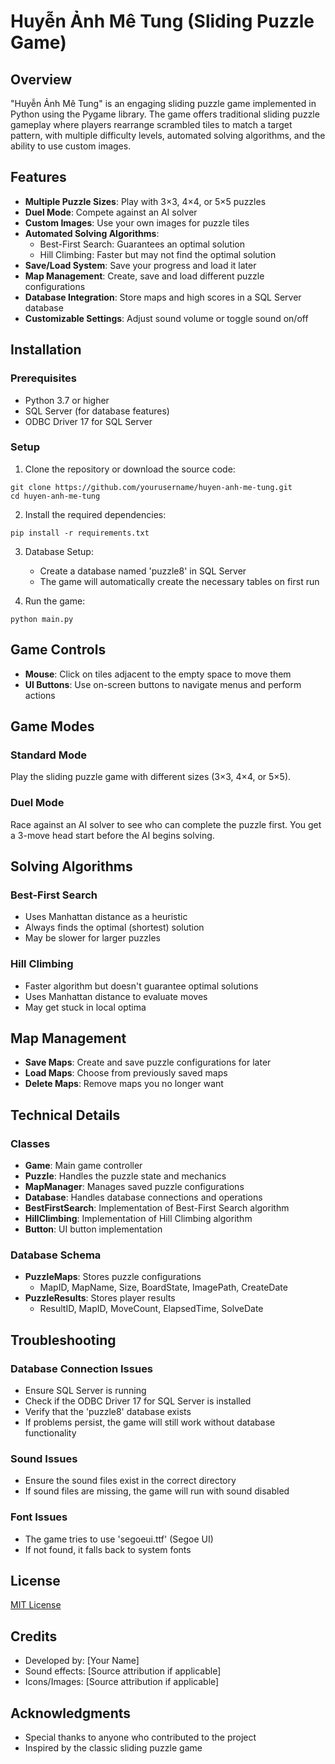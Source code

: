 # Huyễn Ảnh Mê Tung (Sliding Puzzle Game)

## Overview

"Huyễn Ảnh Mê Tung" is an engaging sliding puzzle game implemented in Python using the Pygame library. The game offers traditional sliding puzzle gameplay where players rearrange scrambled tiles to match a target pattern, with multiple difficulty levels, automated solving algorithms, and the ability to use custom images.

## Features

- **Multiple Puzzle Sizes**: Play with 3×3, 4×4, or 5×5 puzzles
- **Duel Mode**: Compete against an AI solver
- **Custom Images**: Use your own images for puzzle tiles
- **Automated Solving Algorithms**:
  - Best-First Search: Guarantees an optimal solution
  - Hill Climbing: Faster but may not find the optimal solution
- **Save/Load System**: Save your progress and load it later
- **Map Management**: Create, save and load different puzzle configurations
- **Database Integration**: Store maps and high scores in a SQL Server database
- **Customizable Settings**: Adjust sound volume or toggle sound on/off

## Installation

### Prerequisites

- Python 3.7 or higher
- SQL Server (for database features)
- ODBC Driver 17 for SQL Server 

### Setup

1. Clone the repository or download the source code:
```
git clone https://github.com/yourusername/huyen-anh-me-tung.git
cd huyen-anh-me-tung
```

2. Install the required dependencies:
```
pip install -r requirements.txt
```

3. Database Setup:
   - Create a database named 'puzzle8' in SQL Server
   - The game will automatically create the necessary tables on first run

4. Run the game:
```
python main.py
```

## Game Controls

- **Mouse**: Click on tiles adjacent to the empty space to move them
- **UI Buttons**: Use on-screen buttons to navigate menus and perform actions

## Game Modes

### Standard Mode
Play the sliding puzzle game with different sizes (3×3, 4×4, or 5×5).

### Duel Mode
Race against an AI solver to see who can complete the puzzle first. You get a 3-move head start before the AI begins solving.

## Solving Algorithms

### Best-First Search
- Uses Manhattan distance as a heuristic
- Always finds the optimal (shortest) solution
- May be slower for larger puzzles

### Hill Climbing
- Faster algorithm but doesn't guarantee optimal solutions
- Uses Manhattan distance to evaluate moves
- May get stuck in local optima

## Map Management

- **Save Maps**: Create and save puzzle configurations for later
- **Load Maps**: Choose from previously saved maps
- **Delete Maps**: Remove maps you no longer want


## Technical Details

### Classes

- **Game**: Main game controller
- **Puzzle**: Handles the puzzle state and mechanics
- **MapManager**: Manages saved puzzle configurations
- **Database**: Handles database connections and operations
- **BestFirstSearch**: Implementation of Best-First Search algorithm
- **HillClimbing**: Implementation of Hill Climbing algorithm
- **Button**: UI button implementation

### Database Schema

- **PuzzleMaps**: Stores puzzle configurations
  - MapID, MapName, Size, BoardState, ImagePath, CreateDate
- **PuzzleResults**: Stores player results
  - ResultID, MapID, MoveCount, ElapsedTime, SolveDate

## Troubleshooting

### Database Connection Issues
- Ensure SQL Server is running
- Check if the ODBC Driver 17 for SQL Server is installed
- Verify that the 'puzzle8' database exists
- If problems persist, the game will still work without database functionality

### Sound Issues
- Ensure the sound files exist in the correct directory
- If sound files are missing, the game will run with sound disabled

### Font Issues
- The game tries to use 'segoeui.ttf' (Segoe UI)
- If not found, it falls back to system fonts

## License

[MIT License](LICENSE)

## Credits

- Developed by: [Your Name]
- Sound effects: [Source attribution if applicable]
- Icons/Images: [Source attribution if applicable]

## Acknowledgments

- Special thanks to anyone who contributed to the project
- Inspired by the classic sliding puzzle game